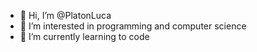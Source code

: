- 👋 Hi, I’m @PlatonLuca
- 👀 I’m interested in programming and computer science
- 🌱 I’m currently learning to code
